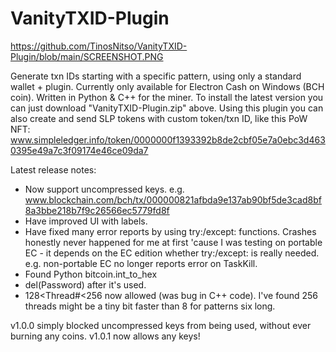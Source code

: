 # VanityTXID-Plugin
https://github.com/TinosNitso/VanityTXID-Plugin/blob/main/SCREENSHOT.PNG

Generate txn IDs starting with a specific pattern, using only a standard wallet + plugin. Currently only available for Electron Cash on Windows (BCH coin). Written in Python & C++ for the miner. To install the latest version you can just download "VanityTXID-Plugin.zip" above. Using this plugin you can also create and send SLP tokens with custom token/txn ID, like this PoW NFT: www.simpleledger.info/token/0000000f1393392b8de2cbf05e7a0ebc3d4630395e49a7c3f09174e46ce09da7

Latest release notes:
- Now support uncompressed keys. e.g. www.blockchain.com/bch/tx/000000821afbda9e137ab90bf5de3cad8bf8a3bbe218b7f9c26566ec5779fd8f
- Have improved UI with labels.
- Have fixed many error reports by using try:/except: functions. Crashes honestly never happened for me at first 'cause I was testing on portable EC - it depends on the EC edition whether try:/except: is really needed. e.g. non-portable EC no longer reports error on TaskKill.
- Found Python bitcoin.int_to_hex
- del(Password) after it's used.
- 128<Thread#<256 now allowed (was bug in C++ code). I've found 256 threads might be a tiny bit faster than 8 for patterns six long.

v1.0.0 simply blocked uncompressed keys from being used, without ever burning any coins. v1.0.1 now allows any keys!
